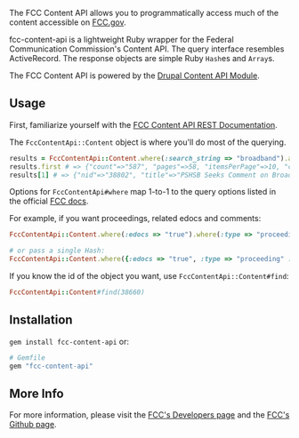 The FCC Content API allows you to programmatically access much of the content accessible on [FCC.gov](http://fcc.gov).

fcc-content-api is a lightweight Ruby wrapper for the Federal Communication Commission's Content API. The query interface resembles ActiveRecord. The response objects are simple Ruby `Hash`es and `Array`s.

The FCC Content API is powered by the [Drupal Content API Module](http://drupal.org/project/contentapi).

## Usage

First, familiarize yourself with the [FCC Content API REST Documentation](http://www.fcc.gov/developer/fcc-content-api).

The `FccContentApi::Content` object is where you'll do most of the querying.

```ruby 
results = FccContentApi::Content.where(:search_string => "broadband").all
results.first # => {"count"=>"587", "pages"=>58, "itemsPerPage"=>10, "currentPage"=>0}
results[1] # => {"nid"=>"38802", "title"=>"PSHSB Seeks Comment on Broadband Waiver Transition Process", "created"=>"2012-04-06", "changed"=>"2012-04-09", "type"=>"edoc", "webUrl"=>"http://www.fcc.gov/document/pshsb-seeks-comment-broadband-waiver-transition-process", "uri"=>"http://www.fcc.gov/api/content/38802"}
```

Options for `FccContentApi#where` map 1-to-1 to the query options listed in the official [FCC docs](http://www.fcc.gov/developer/fcc-content-api).

For example, if you want proceedings, related edocs and comments:

```ruby
FccContentApi::Content.where(:edocs => "true").where(:type => "proceeding").where(:comments => "true").all

# or pass a single Hash:
FccContentApi::Content.where({:edocs => "true", :type => "proceeding" :comments => "true"}).all
```

If you know the id of the object you want, use `FccContentApi::Content#find`:

```ruby
FccContentApi::Content#find(38660)
```

## Installation

`gem install fcc-content-api` or:

```ruby
# Gemfile
gem "fcc-content-api"
```

## More Info

For more information, please visit the [FCC's Developers page](http://www.fcc.gov/developers) and the [FCC's Github page](http://github.com/fcc).